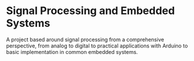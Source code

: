 # Signal Processing and Embedded Systems
A project based around signal processing from a comprehensive perspective, from analog to digital to practical applications with Arduino to basic implementation in common embedded systems.
